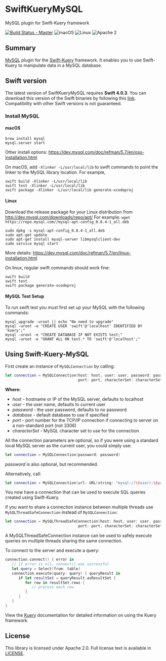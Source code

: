 # SwiftKueryMySQL
MySQL plugin for Swift-Kuery framework

[![Build Status - Master](https://travis-ci.org/IBM-Swift/SwiftKueryMySQL.svg?branch=master)](https://travis-ci.org/IBM-Swift/SwiftKueryMySQL)
![macOS](https://img.shields.io/badge/os-Mac%20OS%20X-green.svg?style=flat)
![Linux](https://img.shields.io/badge/os-linux-green.svg?style=flat)
![Apache 2](https://img.shields.io/badge/license-Apache2-blue.svg?style=flat)

## Summary
[MySQL](https://dev.mysql.com/) plugin for the [Swift-Kuery](https://github.com/IBM-Swift/Swift-Kuery) framework. It enables you to use Swift-Kuery to manipulate data in a MySQL database.

## Swift version
The latest version of SwiftKueryMySQL requires **Swift 4.0.3**. You can download this version of the Swift binaries by following this [link](https://swift.org/download/). Compatibility with other Swift versions is not guaranteed.

### Install MySQL

#### macOS
```
brew install mysql
mysql.server start
```
Other install options: https://dev.mysql.com/doc/refman/5.7/en/osx-installation.html

On macOS, add `-Xlinker -L/usr/local/lib` to swift commands to point the linker to the MySQL library location.
For example,
```
swift build -Xlinker -L/usr/local/lib
swift test -Xlinker -L/usr/local/lib
swift package -Xlinker -L/usr/local/lib generate-xcodeproj
```

#### Linux
Download the release package for your Linux distribution from http://dev.mysql.com/downloads/repo/apt/
For example: `wget https://repo.mysql.com//mysql-apt-config_0.8.4-1_all.deb`
```
sudo dpkg -i mysql-apt-config_0.8.4-1_all.deb
sudo apt-get update
sudo apt-get install mysql-server libmysqlclient-dev
sudo service mysql start
```
More details: https://dev.mysql.com/doc/refman/5.7/en/linux-installation.html

On linux, regular swift commands should work fine:
```
swift build
swift test
swift package generate-xcodeproj
```

#### MySQL Test Setup

To run swift test you must first set up your MySQL with the following commands:
```
mysql_upgrade -uroot || echo "No need to upgrade"
mysql -uroot -e "CREATE USER 'swift'@'localhost' IDENTIFIED BY 'kuery';"
mysql -uroot -e "CREATE DATABASE IF NOT EXISTS test;"
mysql -uroot -e "GRANT ALL ON test.* TO 'swift'@'localhost';"
```

## Using Swift-Kuery-MySQL

First create an instance of `MySQLConnection` by calling:

```swift
let connection = MySQLConnection(host: host, user: user, password: password, database: database, 
                                 port: port, characterSet: characterSet)
```
**Where:**
- *host* - hostname or IP of the MySQL server, defaults to localhost 
- *user* - the user name, defaults to current user
- *password* - the user password, defaults to no password
- *database* - default database to use if specified
- *port* - port number for the TCP/IP connection if connecting to server on a non-standard port (not 3306)
- *characterSet* - MySQL character set to use for the connection

All the connection parameters are optional, so if you were using a standard local MySQL server as the current user, you could simply use:
```swift
let connection = MySQLConnection(password: password)
```
*password* is also optional, but recommended.

Alternatively, call:
```swift
let connection = MySQLConnection(url: URL(string: "mysql://\(user):\(password)@\(host):\(port)/\(database)")!))
```
You now have a connection that can be used to execute SQL queries created using Swift-Kuery.


If you want to share a connection instance between multiple threads use `MySQLThreadSafeConnection` instead of `MySQLConnection`:
```swift
let connection = MySQLThreadSafeConnection(host: host, user: user, password: password, database: database, 
                                 port: port, characterSet: characterSet)
```
A MySQLThreadSafeConnection instance can be used to safely execute queries on multiple threads sharing the same connection.


To connect to the server and execute a query:
```swift
connection.connect() { error in
   // if error is nil, connect() was successful
   let query = Select(from: table)
   connection.execute(query: query) { queryResult in
      if let resultSet = queryResult.asResultSet {
         for row in resultSet.rows {
            // process each row
         }
      }
   }
}
```

View the [Kuery](https://github.com/IBM-Swift/Swift-Kuery) documentation for detailed information on using the Kuery framework.

## License
This library is licensed under Apache 2.0. Full license text is available in [LICENSE](LICENSE.txt).
